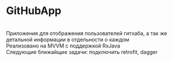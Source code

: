# GitHubApp

<br>Приложения для отображения пользователей гитхаба, а так же детальной информации в отдельности о каждом
<br>Реализовано на MVVM с поддержкой RxJava
<br>Следующие ближайщие задачи: подключить retrofit, dagger
